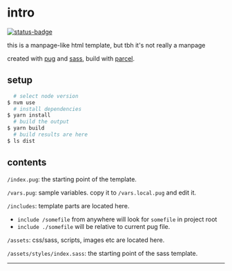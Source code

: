# intro
[![status-badge](https://build.bdeshi.space/api/badges/bdeshi/resume-manpage/status.svg)](https://build.bdeshi.space/bdeshi/resume-manpage)

this is a manpage-like html template, but tbh it's not really a manpage

created with [pug][pug] and [sass][sass], build with [parcel][parcel].

## setup

```bash
  # select node version
$ nvm use
  # install dependencies
$ yarn install
  # build the output
$ yarn build
  # build results are here
$ ls dist
```

## contents

`/index.pug`: the starting point of the template.

`/vars.pug`: sample variables. copy it to `/vars.local.pug` and edit it.

`/includes`: template parts are located here.

- `include /somefile` from anywhere will look for `somefile` in project root
- `include ./somefile` will be relative to current pug file.

`/assets`: css/sass, scripts, images etc are located here.

`/assets/styles/index.sass`: the starting point of the sass template.

---

[pug]: https://pugjs.org
[sass]: https://sass-lang.com
[parcel]: https://parceljs.org
